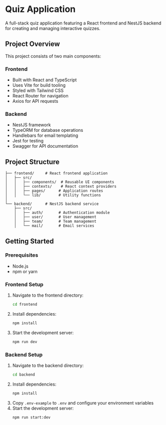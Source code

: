 # Quiz Application

A full-stack quiz application featuring a React frontend and NestJS backend for creating and managing interactive quizzes.

## Project Overview

This project consists of two main components:

### Frontend
- Built with React and TypeScript
- Uses Vite for build tooling
- Styled with Tailwind CSS
- React Router for navigation
- Axios for API requests

### Backend
- NestJS framework
- TypeORM for database operations
- Handlebars for email templating
- Jest for testing
- Swagger for API documentation

## Project Structure
```
├── frontend/     # React frontend application
│   ├── src/
│   │   ├── components/  # Reusable UI components
│   │   ├── contexts/    # React context providers
│   │   ├── pages/      # Application routes
│   │   └── lib/        # Utility functions
│   
└── backend/      # NestJS backend service
    ├── src/
    │   ├── auth/       # Authentication module
    │   ├── user/       # User management
    │   ├── team/       # Team management
    │   └── mail/       # Email services
```

## Getting Started

### Prerequisites
- Node.js
- npm or yarn

### Frontend Setup
1. Navigate to the frontend directory:
   ```bash
   cd frontend
   ```
2. Install dependencies:
   ```bash
   npm install
   ```
3. Start the development server:
   ```bash
   npm run dev
   ```

### Backend Setup
1. Navigate to the backend directory:
   ```bash
   cd backend
   ```
2. Install dependencies:
   ```bash
   npm install
   ```
3. Copy `.env-example` to `.env` and configure your environment variables
4. Start the development server:
   ```bash
   npm run start:dev
   ```